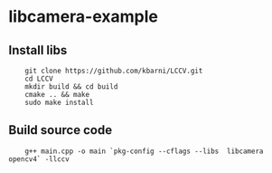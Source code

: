 # libcamera-example

## Install libs
```
    git clone https://github.com/kbarni/LCCV.git
    cd LCCV
    mkdir build && cd build
    cmake .. && make
    sudo make install
```

## Build source code
```
    g++ main.cpp -o main `pkg-config --cflags --libs  libcamera  opencv4` -llccv
```
